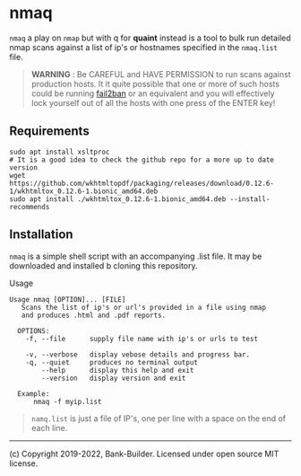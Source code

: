 # nmaq

`nmaq` a play on `nmap` but with q for **quaint** instead is a tool to bulk run detailed nmap scans against a list of ip's or hostnames specified in the `nmaq.list` file.

> **WARNING** : Be CAREFUL and HAVE PERMISSION to run scans against production hosts.  It it quite possible that one or more of such hosts could be running [fail2ban]() or an equivalent and you will effectively lock yourself out of all the hosts with one press of the ENTER key!

## Requirements
```
sudo apt install xsltproc
# It is a good idea to check the github repo for a more up to date version
wget https://github.com/wkhtmltopdf/packaging/releases/download/0.12.6-1/wkhtmltox_0.12.6-1.bionic_amd64.deb
sudo apt install ./wkhtmltox_0.12.6-1.bionic_amd64.deb --install-recommends
```

## Installation
`nmaq` is a simple shell script with an accompanying .list file.  It may be downloaded and installed b cloning this repository.



Usage
```
Usage nmaq [OPTION]... [FILE]
   Scans the list of ip's or url's provided in a file using nmap
   and produces .html and .pdf reports.

  OPTIONS:
    -f, --file      supply file name with ip's or urls to test

    -v, --verbose   display vebose details and progress bar.
    -q, --quiet     produces no terminal output
        --help      display this help and exit
        --version   display version and exit

  Example:
      nmaq -f myip.list
```

> `namq.list` is just a file of IP's, one per line with a space on the end of each line.

---
(c) Copyright 2019-2022, Bank-Builder. Licensed under open source MIT license.